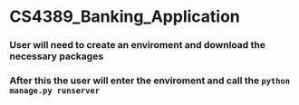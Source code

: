 # CS4389_Banking_Application
### User will need to create an enviroment and download the necessary packages
### After this the user will enter the enviroment and call the ```python manage.py runserver```
